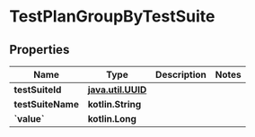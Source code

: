 
# TestPlanGroupByTestSuite

## Properties
| Name | Type | Description | Notes |
| ------------ | ------------- | ------------- | ------------- |
| **testSuiteId** | [**java.util.UUID**](java.util.UUID.md) |  |  |
| **testSuiteName** | **kotlin.String** |  |  |
| **&#x60;value&#x60;** | **kotlin.Long** |  |  |



